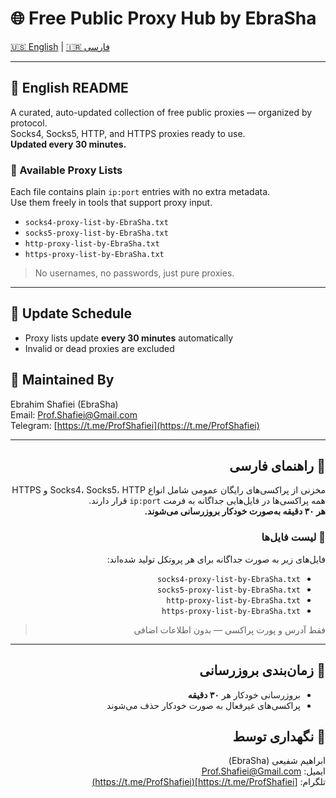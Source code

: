 # 🌐 Free Public Proxy Hub by EbraSha

[🇺🇸 English](#-english-readme) | [🇮🇷 فارسی](#-راهنمای-فارسی)

---

## 📘 English README

A curated, auto-updated collection of free public proxies — organized by protocol.  
Socks4, Socks5, HTTP, and HTTPS proxies ready to use.  
**Updated every 30 minutes.**

### 📄 Available Proxy Lists

Each file contains plain `ip:port` entries with no extra metadata.  
Use them freely in tools that support proxy input.

- `socks4-proxy-list-by-EbraSha.txt`
- `socks5-proxy-list-by-EbraSha.txt`
- `http-proxy-list-by-EbraSha.txt`
- `https-proxy-list-by-EbraSha.txt`

> No usernames, no passwords, just pure proxies.

---

## 🔄 Update Schedule

- Proxy lists update **every 30 minutes** automatically
- Invalid or dead proxies are excluded

## 🤵 Maintained By

Ebrahim Shafiei (EbraSha)  
Email: [Prof.Shafiei@Gmail.com](mailto:Prof.Shafiei@Gmail.com)  
Telegram: [https://t.me/ProfShafiei](https://t.me/ProfShafiei)

---

<div dir="rtl">

## 📗 راهنمای فارسی

مخزنی از پراکسی‌های رایگان عمومی شامل انواع Socks4، Socks5، HTTP و HTTPS  
همه پراکسی‌ها در فایل‌هایی جداگانه به فرمت `ip:port` قرار دارند.  
**هر ۳۰ دقیقه به‌صورت خودکار بروزرسانی می‌شوند.**

### 📄 لیست فایل‌ها

فایل‌های زیر به صورت جداگانه برای هر پروتکل تولید شده‌اند:

- `socks4-proxy-list-by-EbraSha.txt`
- `socks5-proxy-list-by-EbraSha.txt`
- `http-proxy-list-by-EbraSha.txt`
- `https-proxy-list-by-EbraSha.txt`

> فقط آدرس و پورت پراکسی — بدون اطلاعات اضافی

---

## 🔄 زمان‌بندی بروزرسانی

- بروزرسانی خودکار هر **۳۰ دقیقه**
- پراکسی‌های غیرفعال به صورت خودکار حذف می‌شوند

## 🤵 نگهداری توسط

ابراهیم شفیعی (EbraSha)  
ایمیل: [Prof.Shafiei@Gmail.com](mailto:Prof.Shafiei@Gmail.com)  
تلگرام: [https://t.me/ProfShafiei](https://t.me/ProfShafiei)

</div>
